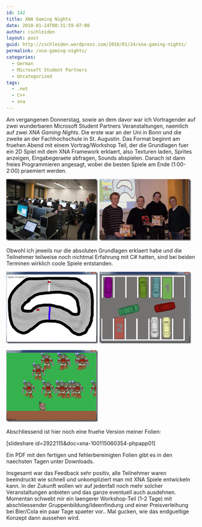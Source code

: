 ```yaml
---
id: 142
title: XNA Gaming Nights
date: 2010-01-24T00:31:59-07:00
author: cschleiden
layout: post
guid: http://cschleiden.wordpress.com/2010/01/24/xna-gaming-nights/
permalink: /xna-gaming-nights/
categories:
  - German
  - Microsoft Student Partners
  - Uncategorized
tags:
  - .net
  - C++
  - xna
---
```

Am vergangenen Donnerstag, sowie an dem davor war ich Vortragender auf zwei wunderbaren Microsoft Student Partners Veranstaltungen, naemlich auf zwei _XNA Gaming Nights_. Die erste war an der Uni in Bonn und die zweite an der Fachhochschule in St. Augustin. Das Format beginnt am fruehen Abend mit einem Vortrag/Workshop Teil, der die Grundlagen fuer ein 2D Spiel mit dem XNA Framework erklaert, also Texturen laden, Sprites anzeigen, Eingabegeraete abfragen, Sounds abspielen. Danach ist dann freies Programmieren angesagt, wobei die besten Spiele am Ende (1:00-2:00) praemiert werden. 

[<img style="border-bottom:0;border-left:0;display:inline;border-top:0;border-right:0;" title="image" border="0" alt="image" src="/assets/wp-content/uploads/2010/01/image_thumb.png" width="244" height="164" />](/assets/wp-content/uploads/2010/01/image.png) [<img style="border-bottom:0;border-left:0;display:inline;border-top:0;border-right:0;" title="image" border="0" alt="image" src="/assets/wp-content/uploads/2010/01/image_thumb1.png" width="244" height="164" />](/assets/wp-content/uploads/2010/01/image1.png) 

Obwohl ich jeweils nur die absoluten Grundlagen erklaert habe und die Teilnehmer teilweise noch nichtmal Erfahrung mit C# hatten, sind bei beiden Terminen wirklich coole Spiele entstanden. 

[<img style="border-bottom:0;border-left:0;display:inline;border-top:0;border-right:0;" title="image" border="0" alt="image" src="/assets/wp-content/uploads/2010/01/image_thumb2.png" width="244" height="191" />](/assets/wp-content/uploads/2010/01/image2.png) [<img style="border-bottom:0;border-left:0;display:inline;border-top:0;border-right:0;" title="image" border="0" alt="image" src="/assets/wp-content/uploads/2010/01/image_thumb3.png" width="244" height="191" />](/assets/wp-content/uploads/2010/01/image3.png)

[<img style="border-bottom:0;border-left:0;display:inline;border-top:0;border-right:0;" title="image" border="0" alt="image" src="/assets/wp-content/uploads/2010/01/image_thumb4.png" width="244" height="191" />](/assets/wp-content/uploads/2010/01/image4.png)&#160; 

Abschliessend ist hier noch eine fruehe Version meiner Folien:

[slideshare id=2922115&doc=xna-100115060354-phpapp01]

Ein PDF mit den fertigen und fehlerbereinigten Folien gibt es in den naechsten Tagen unter Downloads.</p> </p> 

Insgesamt war das Feedback sehr positiv, alle Teilnehmer waren beeindruckt wie schnell und unkompliziert man mit XNA Spiele entwickeln kann. In der Zukunft wollen wir auf jedenfall noch mehr solcher Veranstaltungen anbieten und das ganze eventuell auch ausdehnen. Momentan schwebt mir ein laengerer Workshop-Teil (1-2 Tage) mit abschliessender Gruppenbildung/Ideenfindung und einer Preisverleihung bei Bier/Cola ein paar Tage spaeter vor.. Mal gucken, wie das endgueltige Konzept dann aussehen wird.